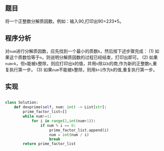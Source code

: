 ## 题目
将一个正整数分解质因数。例如：输入90,打印出90=2*3*3*5。

## 程序分析
对`num`进行分解质因数，应先找到一个最小的质数`k`，然后按下述步骤完成：
(1) 如果这个质数恰等于`n`，则说明分解质因数的过程已经结束，打印出即可。
(2) 如果`num>k`，但`n`能被`k`整除，则应打印出`k`的值，并用`n`除以`k`的商,作为新的正整数`n`,重复执行第一步。
(3) 如果`num`不能被`k`整除，则用`k+1`作为`k`的值,重复执行第一步。

## 实现
```python

class Solution:
    def devprime(self, num: int) -> List[str]:
        prime_factor_list=[]
        while num!=1:
            for i in range(2,int(num+1)):
                if num % i == 0:
                    prime_factor_list.append(i)
                    num = int(num / i)
                    break
        return prime_factor_list
```
